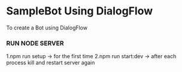 # SampleBot Using DialogFlow

To create a Bot using DialogFlow

### RUN NODE SERVER

1.npm run setup -> for the first time
2.npm run start:dev -> after each process kill and restart server again
